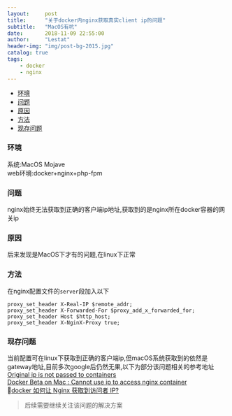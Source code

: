 ```yaml
---
layout:     post
title:      "关于docker内nginx获取真实client ip的问题"
subtitle:   "MacOS有坑"
date:       2018-11-09 22:55:00
author:     "Lestat"
header-img: "img/post-bg-2015.jpg"
catalog: true
tags:
    - docker
    - nginx
---
```


- [环境](#%E7%8E%AF%E5%A2%83)
- [问题](#%E9%97%AE%E9%A2%98)
- [原因](#%E5%8E%9F%E5%9B%A0)
- [方法](#%E6%96%B9%E6%B3%95)
- [现存问题](#%E7%8E%B0%E5%AD%98%E9%97%AE%E9%A2%98)

### 环境
系统:MacOS Mojave  
web环境:docker+nginx+php-fpm

### 问题
nginx始终无法获取到正确的客户端ip地址,获取到的是nginx所在docker容器的网关ip

### 原因
后来发现是MacOS下才有的问题,在linux下正常

### 方法
在nginx配置文件的`server`段加入以下
```
proxy_set_header X-Real-IP $remote_addr;
proxy_set_header X-Forwarded-For $proxy_add_x_forwarded_for;
proxy_set_header Host $http_host;
proxy_set_header X-NginX-Proxy true;
```

### 现存问题
当前配置可在linux下获取到正确的客户端ip,但macOS系统获取到的依然是gateway地址,目前多次google后仍然无果,以下为部分该问题相关的参考地址  
[Original ip is not passed to containers](https://github.com/docker/for-mac/issues/180)  
[Docker Beta on Mac : Cannot use ip to access nginx container](https://stackoverflow.com/questions/38340110/docker-beta-on-mac-cannot-use-ip-to-access-nginx-container)  
[docker 如何让 Nginx 获取到访问者 IP?](https://www.v2ex.com/t/488997)  

> 后续需要继续关注该问题的解决方案
